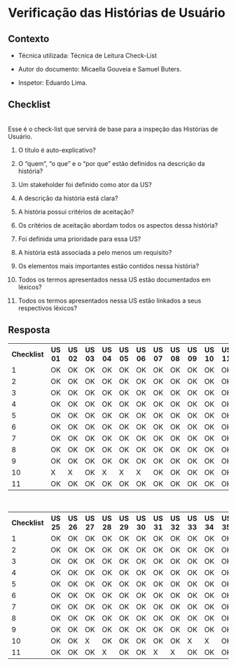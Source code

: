 
#  Verificação das Histórias de Usuário

##  Contexto

- Técnica utilizada: Técnica de Leitura Check-List

- Autor do documento: Micaella Gouveia e Samuel Buters.

- Inspetor: Eduardo Lima.

##  Checklist

<br>
Esse é o check-list que servirá de base para a inspeção das Histórias de Usuário.
<br>

1. O título é auto-explicativo?

2. O “quem”, “o que” e o “por que” estão definidos na descrição da história?

3. Um stakeholder foi definido como ator da US?

4. A descrição da história está clara?

5. A história possui critérios de aceitação?

6. Os critérios de aceitação abordam todos os aspectos dessa história?

7. Foi definida uma prioridade para essa US?

8. A história está associada a pelo menos um requisito?

9. Os elementos mais importantes estão contidos nessa história?

10. Todos os termos apresentados nessa US estão documentados em léxicos?

11. Todos os termos apresentados nessa US estão linkados a seus respectivos léxicos?

##  Resposta

<table  class="checklist">

<tr>

<th  class="checklist_header">Checklist</th>

<th>US 01</th>

<th>US 02</th>

<th>US 03</th>

<th>US 04</th>

<th>US 05</th>

<th>US 06</th>

<th>US 07</th>

<th>US 08</th>

<th>US 09</th>

<th>US 10</th>

<th>US 11</th>

<th>US 12</th>

<th>US 13</th>

<th>US 14</th>

<th>US 15</th>

<th>US 16</th>

<th>US 17</th>

<th>US 18</th>

<th>US 19</th>

<th>US 20</th>

<th>US 21</th>

<th>US 22</th>

<th>US 23</th>

<th>US 24</th>

</tr>

<tr>

<td>1</td>

<td>OK</td>

<td>OK</td>

<td>OK</td>

<td>OK</td>

<td>OK</td>

<td>OK</td>

<td>OK</td>

<td>OK</td>

<td>OK</td>

<td>OK</td>

<td>OK</td>

<td>OK</td>

<td>OK</td>

<td>OK</td>

<td>OK</td>

<td>OK</td>

<td>OK</td>

<td>OK</td>

<td>OK</td>

<td>OK</td>

<td>OK</td>

<td>OK</td>

<td>OK</td>

<td>OK</td>

</tr>

<tr>

<td>2</td>

<td>OK</td>

<td>OK</td>

<td>OK</td>

<td>OK</td>

<td>OK</td>

<td>OK</td>

<td>OK</td>

<td>OK</td>

<td>OK</td>

<td>OK</td>

<td>OK</td>

<td>OK</td>

<td>OK</td>

<td>OK</td>

<td>OK</td>

<td>OK</td>

<td>OK</td>

<td>OK</td>

<td>OK</td>

<td>OK</td>

<td>OK</td>

<td>OK</td>

<td>OK</td>

<td>OK</td>

</tr>

<tr>

<td>3</td>

<td>OK</td>

<td>OK</td>

<td>OK</td>

<td>OK</td>

<td>OK</td>

<td>OK</td>

<td>OK</td>

<td>OK</td>

<td>OK</td>

<td>OK</td>

<td>OK</td>

<td>OK</td>

<td>OK</td>

<td>OK</td>

<td>OK</td>

<td>OK</td>

<td>OK</td>

<td>OK</td>

<td>OK</td>

<td>OK</td>

<td>OK</td>

<td>OK</td>

<td>OK</td>

<td>OK</td>

</tr>

<tr>

<td>4</td>

<td>OK</td>

<td>OK</td>

<td>OK</td>

<td>OK</td>

<td>OK</td>

<td>OK</td>

<td>OK</td>

<td>OK</td>

<td>OK</td>

<td>OK</td>

<td>OK</td>

<td>OK</td>

<td>OK</td>

<td>OK</td>

<td>OK</td>

<td>OK</td>

<td>OK</td>

<td>OK</td>

<td>OK</td>

<td>OK</td>

<td>OK</td>

<td>OK</td>

<td>OK</td>

<td>OK</td>

</tr>

<tr>

<td>5</td>

<td>OK</td>

<td>OK</td>

<td>OK</td>

<td>OK</td>

<td>OK</td>

<td>OK</td>

<td>OK</td>

<td>OK</td>

<td>OK</td>

<td>OK</td>

<td>OK</td>

<td>OK</td>

<td>OK</td>

<td>OK</td>

<td>OK</td>

<td>OK</td>

<td>OK</td>

<td>OK</td>

<td>OK</td>

<td>OK</td>

<td>OK</td>

<td>OK</td>

<td>OK</td>

<td>OK</td>

</tr>

<tr>

<td>6</td>

<td>OK</td>

<td>OK</td>

<td>OK</td>

<td>OK</td>

<td>OK</td>

<td>OK</td>

<td>OK</td>

<td>OK</td>

<td>OK</td>

<td>OK</td>

<td>OK</td>

<td>OK</td>

<td>OK</td>

<td>OK</td>

<td>OK</td>

<td>OK</td>

<td>OK</td>

<td>OK</td>

<td>OK</td>

<td>OK</td>

<td>OK</td>

<td>OK</td>

<td>OK</td>

<td>OK</td>

</tr>

<tr>

<td>7</td>

<td>OK</td>

<td>OK</td>

<td>OK</td>

<td>OK</td>

<td>OK</td>

<td>OK</td>

<td>OK</td>

<td>OK</td>

<td>OK</td>

<td>OK</td>

<td>OK</td>

<td>OK</td>

<td>OK</td>

<td>OK</td>

<td>OK</td>

<td>OK</td>

<td>OK</td>

<td>OK</td>

<td>OK</td>

<td>OK</td>

<td>OK</td>

<td>OK</td>

<td>OK</td>

<td>OK</td>

<tr>

<td>8</td>

<td>OK</td>

<td>OK</td>

<td>OK</td>

<td>OK</td>

<td>OK</td>

<td>OK</td>

<td>OK</td>

<td>OK</td>

<td>OK</td>

<td>OK</td>

<td>OK</td>

<td>OK</td>

<td>OK</td>

<td>OK</td>

<td>OK</td>

<td>OK</td>

<td>OK</td>

<td>OK</td>

<td>OK</td>

<td>OK</td>

<td>OK</td>

<td>OK</td>

<td>OK</td>

<td>OK</td>

</tr>

</tr>

<tr>

<td>9</td>

<td>OK</td>

<td>OK</td>

<td>OK</td>

<td>OK</td>

<td>OK</td>

<td>OK</td>

<td>OK</td>

<td>OK</td>

<td>OK</td>

<td>OK</td>

<td>OK</td>

<td>OK</td>

<td>OK</td>

<td>OK</td>

<td>OK</td>

<td>OK</td>

<td>OK</td>

<td>OK</td>

<td>OK</td>

<td>OK</td>

<td>OK</td>

<td>OK</td>

<td>OK</td>

<td>OK</td>

</tr>

</tr>

<tr>

<td>10</td>

<td>X</td>

<td>X</td>

<td>OK</td>

<td>X</td>

<td>X</td>

<td>X</td>

<td>OK</td>

<td>OK</td>

<td>OK</td>

<td>OK</td>

<td>OK</td>

<td>OK</td>

<td>OK</td>

<td>OK</td>

<td>OK</td>

<td>OK</td>

<td>OK</td>

<td>OK</td>

<td>OK</td>

<td>OK</td>

<td>OK</td>

<td>X</td>

<td>OK</td>

<td>OK</td>

</tr>

</tr>

<tr>

<td>11</td>

<td>OK</td>

<td>OK</td>

<td>OK</td>

<td>OK</td>

<td>OK</td>

<td>OK</td>

<td>OK</td>

<td>OK</td>

<td>OK</td>

<td>OK</td>

<td>OK</td>

<td>OK</td>

<td>OK</td>

<td>OK</td>

<td>OK</td>

<td>OK</td>

<td>OK</td>

<td>OK</td>

<td>OK</td>

<td>OK</td>

<td>OK</td>

<td>OK</td>

<td>OK</td>

<td>OK</td>

</tr>

</tr>


</table>

<br>


<table  class="checklist2">

<tr>

<th  class="checklist_header2">Checklist</th>

<th>US 25</th>

<th>US 26</th>

<th>US 27</th>

<th>US 28</th>

<th>US 29</th>

<th>US 30</th>

<th>US 31</th>

<th>US 32</th>

<th>US 33</th>

<th>US 34</th>

<th>US 35</th>

<th>US 36</th>

<th>US 37</th>

<th>US 38</th>

<th>US 39</th>

<th>US 40</th>

<th>US 41</th>

<th>US 42</th>

<th>US 43</th>

<th>US 44</th>

<th>US 45</th>

<th>US 46</th>

<th>US 47</th>

<th>US 48</th>

<th>US 49</th>

</tr>

<tr>

<td>1</td>

<td>OK</td>

<td>OK</td>

<td>OK</td>

<td>OK</td>

<td>OK</td>

<td>OK</td>

<td>OK</td>

<td>OK</td>

<td>OK</td>

<td>OK</td>

<td>OK</td>

<td>OK</td>

<td>OK</td>

<td>OK</td>

<td>OK</td>

<td>OK</td>

<td>OK</td>

<td>OK</td>

<td>OK</td>

<td>OK</td>

<td>OK</td>

<td>OK</td>

<td>OK</td>

<td>OK</td>

<td>OK</td>

</tr>

<tr>

<td>2</td>

<td>OK</td>

<td>OK</td>

<td>OK</td>

<td>OK</td>

<td>OK</td>

<td>OK</td>

<td>OK</td>

<td>OK</td>

<td>OK</td>

<td>OK</td>

<td>OK</td>

<td>OK</td>

<td>OK</td>

<td>OK</td>

<td>OK</td>

<td>OK</td>

<td>OK</td>

<td>OK</td>

<td>OK</td>

<td>OK</td>

<td>OK</td>

<td>OK</td>

<td>OK</td>

<td>OK</td>

<td>OK</td>

</tr>

<tr>

<td>3</td>



<td>OK</td>

<td>OK</td>

<td>OK</td>

<td>OK</td>

<td>OK</td>

<td>OK</td>

<td>OK</td>

<td>OK</td>

<td>OK</td>

<td>OK</td>

<td>OK</td>

<td>OK</td>

<td>OK</td>

<td>OK</td>

<td>OK</td>

<td>OK</td>

<td>OK</td>

<td>OK</td>

<td>OK</td>

<td>OK</td>

<td>OK</td>

<td>OK</td>

<td>OK</td>

<td>OK</td>

<td>OK</td>

</tr>

<tr>

<td>4</td>

<td>OK</td>

<td>OK</td>

<td>OK</td>

<td>OK</td>

<td>OK</td>

<td>OK</td>

<td>OK</td>

<td>OK</td>

<td>OK</td>

<td>OK</td>

<td>OK</td>

<td>OK</td>

<td>OK</td>

<td>OK</td>

<td>OK</td>

<td>OK</td>

<td>OK</td>

<td>OK</td>

<td>OK</td>

<td>OK</td>

<td>OK</td>

<td>OK</td>

<td>OK</td>

<td>OK</td>

<td>OK</td>

</tr>

<tr>

<td>5</td>

<td>OK</td>

<td>OK</td>

<td>OK</td>

<td>OK</td>

<td>OK</td>

<td>OK</td>

<td>OK</td>

<td>OK</td>

<td>OK</td>

<td>OK</td>

<td>OK</td>

<td>OK</td>

<td>OK</td>

<td>OK</td>

<td>OK</td>

<td>OK</td>

<td>OK</td>

<td>OK</td>

<td>OK</td>

<td>OK</td>

<td>OK</td>

<td>OK</td>

<td>OK</td>

<td>OK</td>

<td>OK</td>

</tr>

<tr>

<td>6</td>

<td>OK</td>

<td>OK</td>

<td>OK</td>

<td>OK</td>

<td>OK</td>

<td>OK</td>

<td>OK</td>

<td>OK</td>

<td>OK</td>

<td>OK</td>

<td>OK</td>

<td>OK</td>

<td>OK</td>

<td>OK</td>

<td>OK</td>

<td>OK</td>

<td>OK</td>

<td>OK</td>

<td>OK</td>

<td>OK</td>

<td>OK</td>

<td>OK</td>

<td>OK</td>

<td>OK</td>

<td>OK</td>

</tr>

<tr>

<td>7</td>

<td>OK</td>

<td>OK</td>

<td>OK</td>

<td>OK</td>

<td>OK</td>

<td>OK</td>

<td>OK</td>

<td>OK</td>

<td>OK</td>

<td>OK</td>

<td>OK</td>

<td>OK</td>

<td>OK</td>

<td>OK</td>

<td>OK</td>

<td>OK</td>

<td>OK</td>

<td>OK</td>

<td>OK</td>

<td>OK</td>

<td>OK</td>

<td>OK</td>

<td>OK</td>

<td>OK</td>

<td>OK</td>

<tr>

<td>8</td>

<td>OK</td>

<td>OK</td>

<td>OK</td>

<td>OK</td>

<td>OK</td>

<td>OK</td>

<td>OK</td>

<td>OK</td>

<td>OK</td>

<td>OK</td>

<td>OK</td>

<td>OK</td>

<td>OK</td>

<td>OK</td>

<td>OK</td>

<td>OK</td>

<td>OK</td>

<td>OK</td>

<td>OK</td>

<td>OK</td>

<td>OK</td>

<td>OK</td>

<td>OK</td>

<td>OK</td>

<td>OK</td>

</tr>

</tr>

<tr>

<td>9</td>

<td>OK</td>

<td>OK</td>

<td>OK</td>

<td>OK</td>

<td>OK</td>

<td>OK</td>

<td>OK</td>

<td>OK</td>

<td>OK</td>

<td>OK</td>

<td>OK</td>

<td>OK</td>

<td>OK</td>

<td>OK</td>

<td>OK</td>

<td>OK</td>

<td>OK</td>

<td>OK</td>

<td>OK</td>

<td>OK</td>

<td>OK</td>

<td>OK</td>

<td>OK</td>

<td>OK</td>

<td>OK</td>

</tr>

</tr>

<tr>

<td>10</td>

<td>OK</td>

<td>OK</td>

<td>X</td>

<td>OK</td>

<td>OK</td>

<td>OK</td>

<td>OK</td>

<td>OK</td>

<td>X</td>

<td>X</td>

<td>OK</td>

<td>OK</td>

<td>X</td>

<td>OK</td>

<td>OK</td>

<td>OK</td>

<td>OK</td>

<td>OK</td>

<td>OK</td>

<td>OK</td>

<td>OK</td>

<td>OK</td>

<td>OK</td>

<td>OK</td>

<td>OK</td>

</tr>

</tr>

<tr>

<td>11</td>

<td>OK</td>

<td>OK</td>

<td>OK</td>

<td>X</td>

<td>OK</td>

<td>OK</td>

<td>X</td>

<td>X</td>

<td>OK</td>

<td>OK</td>

<td>OK</td>

<td>OK</td>

<td>OK</td>

<td>OK</td>

<td>OK</td>

<td>OK</td>

<td>OK</td>

<td>X</td>

<td>OK</td>

<td>OK</td>

<td>OK</td>

<td>OK</td>

<td>OK</td>

<td>OK</td>

<td>OK</td>

</tr>

</tr>

</table>

<br>
